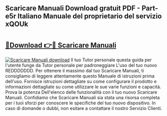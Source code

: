 ## Scaricare Manuali Download gratuit PDF - Part-e5r Italiano Manuale del proprietario del servizio xQOUk

# <h2><a href="http://dfduvt.blite.top/?on=Scaricare+Manuali">🔗Download 👉🔴 Scaricare Manuali</a></h2>

[![Scaricare Manuali download](https://i.imgur.com/lujVjoI.png)](http://dfduvt.blite.top/?on=Scaricare+Manuali)
Il tuo Tutor personale questa guida per l'utente funge da Tutor personale per padroneggiare L'uso del tuo nuovo REDDDDDDD. Per ottenere il massimo dal tuo Scaricare Manuali, ti consigliamo di leggere attentamente questo Manuale di istruzioni prima dell'uso. Fornisce istruzioni dettagliate su come configurare il prodotto e informazioni dettagliate su come utilizzare le sue varie funzioni e capacità. Prova la potenza Dell'elenco delle funzionalità con il tuo nuovo Scaricare Manuali. Confidiamo che Scaricare Manuali sia stata una risorsa completa per i tuoi sforzi per conoscere le specifiche del tuo nuovo dispositivo. In caso di domande o dubbi, non esitare a contattare il nostro Servizio Clienti.
